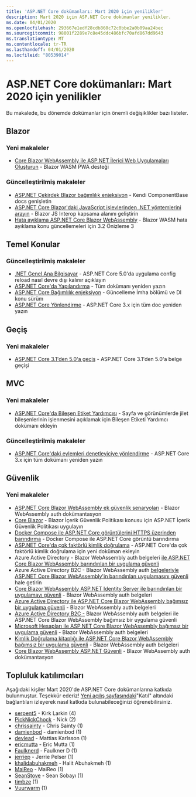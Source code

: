 ```yaml
---
title: 'ASP.NET Core dokümanları: Mart 2020 için yenilikler'
description: Mart 2020 için ASP.NET Core dokümanlar yenilikler.
ms.date: 04/01/2020
ms.openlocfilehash: 293667e1edf28cdb860c72c0bbe2a0b09aa24bec
ms.sourcegitcommit: 98001f2289e7c8e45ddc486bfc70afd867dd9643
ms.translationtype: MT
ms.contentlocale: tr-TR
ms.lasthandoff: 04/01/2020
ms.locfileid: "80539014"
---
```

# <a name="aspnet-core-docs-whats-new-for-march-2020"></a>ASP.NET Core dokümanları: Mart 2020 için yenilikler

Bu makalede, bu dönemde dokümanlar için önemli değişiklikler bazı listeler.

## <a name="blazor"></a>Blazor

### <a name="new-articles"></a>Yeni makaleler

- [Core Blazor WebAssembly ile ASP.NET İlerici Web Uygulamaları Oluşturun](../blazor/progressive-web-app.md) - Blazor WASM PWA desteği

### <a name="updated-articles"></a>Güncelleştirilmiş makaleler

- [ASP.NET Çekirdek Blazor bağımlılık enjeksiyon](../blazor/dependency-injection.md) - Kendi ComponentBase docs genişletin
- [ASP.NET Core Blazor'daki JavaScript işlevlerinden .NET yöntemlerini arayın](../blazor/call-dotnet-from-javascript.md) - Blazor JS Interop kapsama alanını geliştirin
- [Hata ayıklama ASP.NET Core Blazor WebAssembly](../blazor/debug.md) - Blazor WASM hata ayıklama konu güncellemeleri için 3.2 Önizleme 3

## <a name="fundamentals"></a>Temel Konular

### <a name="updated-articles"></a>Güncelleştirilmiş makaleler

- [.NET Genel Ana Bilgisayar](../fundamentals/host/generic-host.md) - ASP.NET Core 5.0'da uygulama config reload nasıl devre dışı kalınır açıklayın
- [ASP.NET Core'da Yapılandırma](../fundamentals/configuration/index.md) - Tüm dokümanı yeniden yazın
- [ASP.NET Core Bağımlılık enjeksiyon](../fundamentals/dependency-injection.md) - Güncelleme İmha bölümü ve DI konu sürüm
- [ASP.NET Core Yönlendirme](../fundamentals/routing.md) - ASP.NET Core 3.x için tüm doc yeniden yazın

## <a name="migration"></a>Geçiş

### <a name="new-articles"></a>Yeni makaleler

- [ASP.NET Core 3.1'den 5.0'a geçiş](../migration/31-to-50.md) - ASP.NET Core 3.1'den 5.0'a belge geçişi

## <a name="mvc"></a>MVC

### <a name="new-articles"></a>Yeni makaleler

- [ASP.NET Core'da Bileşen Etiket Yardımcısı](../mvc/views/tag-helpers/built-in/component-tag-helper.md) - Sayfa ve görünümlerde jilet bileşenlerinin işlenmesini açıklamak için Bileşen Etiketi Yardımcı dokümanı ekleyin

### <a name="updated-articles"></a>Güncelleştirilmiş makaleler

- [ASP.NET Core'daki eylemleri denetleyiciye yönlendirme](../mvc/controllers/routing.md) - ASP.NET Core 3.x için tüm dokümanı yeniden yazın

## <a name="security"></a>Güvenlik

### <a name="new-articles"></a>Yeni makaleler

- [ASP.NET Core Blazor WebAssembly ek güvenlik senaryoları](../security/blazor/webassembly/additional-scenarios.md) - Blazor WebAssembly auth dokümantasyon
- [Core Blazor](../security/blazor/content-security-policy.md) - Blazor İçerik Güvenlik Politikası konusu için ASP.NET İçerik Güvenlik Politikası uygulayın
- [Docker Compose ile ASP.NET Core görüntülerini HTTPS üzerinden barındırma](../security/docker-compose-https.md) - Docker Compose ile ASP.NET Core görüntü barındırma
- [ASP.NET Core'da çok faktörlü kimlik doğrulama](../security/authentication/mfa.md) - ASP.NET Core'da çok faktörlü kimlik doğrulama için yeni doküman ekleyin
- Azure Active Directory - Blazor WebAssembly auth belgeleri [ile ASP.NET Core Blazor WebAssembly barındırılan bir uygulama güvenli](../security/blazor/webassembly/hosted-with-azure-active-directory.md)
- Azure Active Directory B2C - Blazor WebAssembly auth [belgeleriyle ASP.NET Core Blazor WebAssembly'in barındırılan uygulamasını güvenli](../security/blazor/webassembly/hosted-with-azure-active-directory-b2c.md) hale getirin
- [Core Blazor WebAssembly ASP.NET Identity Server ile barındırılan bir uygulamayı güvenli](../security/blazor/webassembly/hosted-with-identity-server.md) - Blazor WebAssembly auth belgeleri
- [Azure Active Directory ile ASP.NET Core Blazor WebAssembly bağımsız bir uygulama güvenli](../security/blazor/webassembly/standalone-with-azure-active-directory.md) - Blazor WebAssembly auth belgeleri
- [Azure Active Directory B2C -](../security/blazor/webassembly/standalone-with-azure-active-directory-b2c.md) Blazor WebAssembly auth belgeleri ile ASP.NET Core Blazor WebAssembly bağımsız bir uygulama güvenli
- [Microsoft Hesapları ile ASP.NET Core Blazor WebAssembly bağımsız bir uygulama güvenli](../security/blazor/webassembly/standalone-with-microsoft-accounts.md) - Blazor WebAssembly auth belgeleri
- [Kimlik Doğrulama kitaplığı ile ASP.NET Core Blazor WebAssembly bağımsız bir uygulama güvenli](../security/blazor/webassembly/standalone-with-authentication-library.md) - Blazor WebAssembly auth belgeleri
- [Core Blazor WebAssembly ASP.NET Güvenli](../security/blazor/webassembly/index.md) - Blazor WebAssembly auth dokümantasyon

## <a name="community-contributors"></a>Topluluk katılımcıları

Aşağıdaki kişiler Mart 2020'de ASP.NET Core dokümanlarına katkıda bulunmuştur. Teşekkür ederiz! [Yeni açılış sayfasındaki](index.yml)"Katıl" altındaki bağlantıları izleyerek nasıl katkıda bulunabileceğinizi öğrenebilirsiniz.

- [serpent5](https://github.com/serpent5) - Kirk Larkin (4)
- [PickNickChock](https://github.com/PickNickChock) - Nick (2)
- [chrissainty](https://github.com/chrissainty) - Chris Sainty (1)
- [damienbod](https://github.com/damienbod) - damienbod (1)
- [devlead](https://github.com/devlead) - Mattias Karlsson (1)
- [ericmutta](https://github.com/ericmutta) - Eric Mutta (1)
- [Faulknerd](https://github.com/Faulknerd) - Faulkner D (1)
- [jerriep](https://github.com/jerriep) - Jerrie Pelser (1)
- [khalidabuhakmeh](https://github.com/khalidabuhakmeh) - Halit Abuhakmeh (1)
- [MaiReo](https://github.com/MaiReo) - MaiReo (1)
- [SeanStove](https://github.com/SeanStove) - Sean Sobayı (1)
- [timbze](https://github.com/timbze) (1)
- [Vuurwarm](https://github.com/Vuurwarm) (1)
